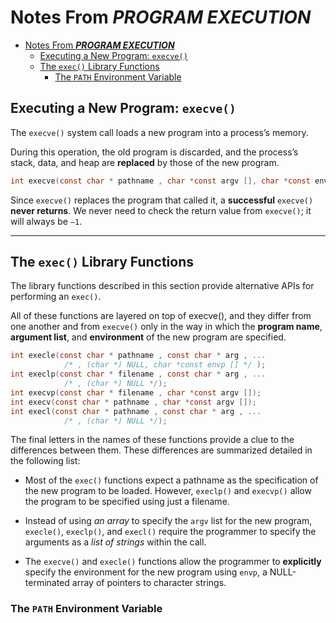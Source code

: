 # Notes From ***PROGRAM EXECUTION***

- [Notes From ***PROGRAM EXECUTION***](#notes-from-program-execution)
  - [Executing a New Program: `execve()`](#executing-a-new-program-execve)
  - [The `exec()` Library Functions](#the-exec-library-functions)
    - [The `PATH` Environment Variable](#the-path-environment-variable)

## Executing a New Program: `execve()`

The `execve()` system call loads a new program into a process’s memory.

During this operation, the old program is discarded, and the process’s stack, data, and heap are **replaced** by those of the new program.

```c
int execve(const char * pathname , char *const argv [], char *const envp []);
```

Since `execve()` replaces the program that called it, a **successful** `execve()` **never returns**.  We never need to check the return value from `execve()`; it will always be `–1`.

---

## The `exec()` Library Functions

The library functions described in this section provide alternative APIs for performing an `exec()`.

All of these functions are layered on top of execve(), and they differ from one another and from `execve()` only in the way in which the **program name**, **argument list**, and **environment** of the new program are specified.

```c
int execle(const char * pathname , const char * arg , ...
            /* , (char *) NULL, char *const envp [] */ );
int execlp(const char * filename , const char * arg , ...
            /* , (char *) NULL */);
int execvp(const char * filename , char *const argv []);
int execv(const char * pathname , char *const argv []);
int execl(const char * pathname , const char * arg , ...
            /* , (char *) NULL */);
```

The final letters in the names of these functions provide a clue to the differences between them. These differences are summarized detailed in the following list:

- Most of the `exec()` functions expect a pathname as the specification of the new program to be loaded. However, `execlp()` and `execvp()` allow the program to be specified using just a filename.

- Instead of using *an array* to specify the `argv` list for the new program, `execle()`, `execlp()`, and `execl()` require the programmer to specify the arguments as a *list of strings* within the call.

- The `execve()` and `execle()` functions allow the programmer to **explicitly** specify the environment for the new program using `envp`, a NULL-terminated array of pointers to character strings.

### The `PATH` Environment Variable
